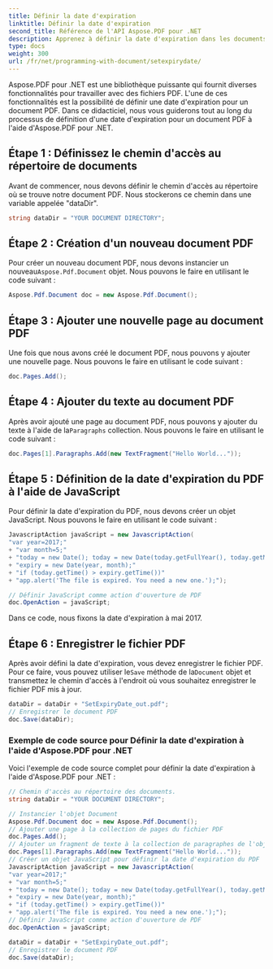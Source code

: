 ```yaml
---
title: Définir la date d'expiration
linktitle: Définir la date d'expiration
second_title: Référence de l'API Aspose.PDF pour .NET
description: Apprenez à définir la date d'expiration dans les documents PDF à l'aide d'Aspose.PDF pour .NET avec ce guide étape par étape.
type: docs
weight: 300
url: /fr/net/programming-with-document/setexpirydate/
---
```

Aspose.PDF pour .NET est une bibliothèque puissante qui fournit diverses fonctionnalités pour travailler avec des fichiers PDF. L'une de ces fonctionnalités est la possibilité de définir une date d'expiration pour un document PDF. Dans ce didacticiel, nous vous guiderons tout au long du processus de définition d'une date d'expiration pour un document PDF à l'aide d'Aspose.PDF pour .NET. 

## Étape 1 : Définissez le chemin d'accès au répertoire de documents

Avant de commencer, nous devons définir le chemin d'accès au répertoire où se trouve notre document PDF. Nous stockerons ce chemin dans une variable appelée "dataDir".

```csharp
string dataDir = "YOUR DOCUMENT DIRECTORY";
```

## Étape 2 : Création d'un nouveau document PDF

Pour créer un nouveau document PDF, nous devons instancier un nouveau`Aspose.Pdf.Document` objet. Nous pouvons le faire en utilisant le code suivant :

```csharp
Aspose.Pdf.Document doc = new Aspose.Pdf.Document();
```

## Étape 3 : Ajouter une nouvelle page au document PDF

Une fois que nous avons créé le document PDF, nous pouvons y ajouter une nouvelle page. Nous pouvons le faire en utilisant le code suivant :

```csharp
doc.Pages.Add();
```

## Étape 4 : Ajouter du texte au document PDF

 Après avoir ajouté une page au document PDF, nous pouvons y ajouter du texte à l'aide de la`Paragraphs` collection. Nous pouvons le faire en utilisant le code suivant :

```csharp
doc.Pages[1].Paragraphs.Add(new TextFragment("Hello World..."));
```

## Étape 5 : Définition de la date d'expiration du PDF à l'aide de JavaScript

Pour définir la date d'expiration du PDF, nous devons créer un objet JavaScript. Nous pouvons le faire en utilisant le code suivant :

```csharp
JavascriptAction javaScript = new JavascriptAction(
"var year=2017;"
+ "var month=5;"
+ "today = new Date(); today = new Date(today.getFullYear(), today.getMonth());"
+ "expiry = new Date(year, month);"
+ "if (today.getTime() > expiry.getTime())"
+ "app.alert('The file is expired. You need a new one.');");

// Définir JavaScript comme action d'ouverture de PDF
doc.OpenAction = javaScript;
```

Dans ce code, nous fixons la date d'expiration à mai 2017.

## Étape 6 : Enregistrer le fichier PDF

 Après avoir défini la date d'expiration, vous devez enregistrer le fichier PDF. Pour ce faire, vous pouvez utiliser le`Save` méthode de la`Document` objet et transmettez le chemin d'accès à l'endroit où vous souhaitez enregistrer le fichier PDF mis à jour.

```csharp
dataDir = dataDir + "SetExpiryDate_out.pdf";
// Enregistrer le document PDF
doc.Save(dataDir);
```

### Exemple de code source pour Définir la date d'expiration à l'aide d'Aspose.PDF pour .NET

Voici l'exemple de code source complet pour définir la date d'expiration à l'aide d'Aspose.PDF pour .NET :

```csharp
// Chemin d'accès au répertoire des documents.
string dataDir = "YOUR DOCUMENT DIRECTORY";

// Instancier l'objet Document
Aspose.Pdf.Document doc = new Aspose.Pdf.Document();
// Ajouter une page à la collection de pages du fichier PDF
doc.Pages.Add();
// Ajouter un fragment de texte à la collection de paragraphes de l'objet de page
doc.Pages[1].Paragraphs.Add(new TextFragment("Hello World..."));
// Créer un objet JavaScript pour définir la date d'expiration du PDF
JavascriptAction javaScript = new JavascriptAction(
"var year=2017;"
+ "var month=5;"
+ "today = new Date(); today = new Date(today.getFullYear(), today.getMonth());"
+ "expiry = new Date(year, month);"
+ "if (today.getTime() > expiry.getTime())"
+ "app.alert('The file is expired. You need a new one.');");
// Définir JavaScript comme action d'ouverture de PDF
doc.OpenAction = javaScript;

dataDir = dataDir + "SetExpiryDate_out.pdf";
// Enregistrer le document PDF
doc.Save(dataDir);
```
